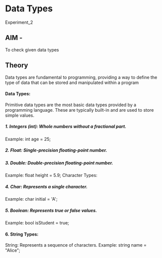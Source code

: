 # Data Types
Experiment_2
## AIM - 
To check given data types

## Theory
Data types are fundamental to programming, providing a way to define the type of data that can be stored and manipulated within a program

#### Data Types:
Primitive data types are the most basic data types provided by a programming language. These are typically built-in and are used to store simple values.

##### 1. Integers (int): Whole numbers without a fractional part.
Example: int age = 25;

##### 2. Float: Single-precision floating-point number.
##### 3. Double: Double-precision floating-point number.
Example: float height = 5.9;
Character Types:

##### 4. Char: Represents a single character.
Example: char initial = 'A';

##### 5. Boolean: Represents true or false values.
Example: bool isStudent = true;

#### 6. String Types:
String: Represents a sequence of characters.
Example: string name = "Alice";

